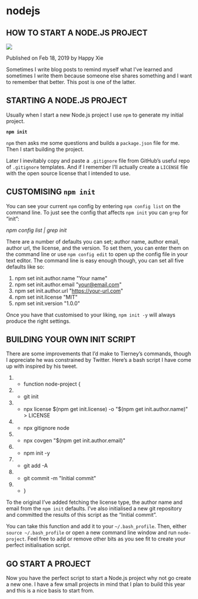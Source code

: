 # nodejs
## HOW TO START A NODE.JS PROJECT
![](https://philna.sh/assets/posts/node-1305aa9ecfe75c279ce6772534e04dd5999ddd372dcf28ef41c2a9a84b5acdb1.png)

Published on Feb 18, 2019 by Happy Xie

Sometimes I write blog posts to remind myself what I’ve learned and sometimes I write them because someone else shares something and I want to remember that better. This post is one of the latter.

## STARTING A NODE.JS PROJECT

Usually when I start a new Node.js project I use `npm` to generate my initial project.

**`npm init`**

`npm` then asks me some questions and builds a `package.json` file for me. Then I start building the project.

Later I inevitably copy and paste a `.gitignore` file from GitHub’s useful repo of `.gitignore` templates. And if I remember I’ll actually create a `LICENSE` file with the open source license that I intended to use.

## CUSTOMISING `npm init`

You can see your current `npm` config by entering `npm config list` on the command line. To just see the config that affects `npm init` you can `grep` for “init”:

*npm config list | grep init*

There are a number of defaults you can set; author name, author email, author url, the license, and the version. To set them, you can enter them on the command line or use `npm config edit` to open up the config file in your text editor. The command line is easy enough though, you can set all five defaults like so:

1. npm set init.author.name "Your name"
1. npm set init.author.email "your@email.com"
1. npm set init.author.url "https://your-url.com"
1. npm set init.license "MIT"
1. npm set init.version "1.0.0"

Once you have that customised to your liking, `npm init -y` will always produce the right settings.

## BUILDING YOUR OWN INIT SCRIPT

There are some improvements that I’d make to Tierney’s commands, though I appreciate he was constrained by Twitter. Here’s a bash script I have come up with inspired by his tweet.

1. - function node-project {
1. -   git init
1. -   npx license $(npm get init.license) -o "$(npm get init.author.name)" > LICENSE
1. -   npx gitignore node
1. -   npx covgen "$(npm get init.author.email)"
1. -   npm init -y
1. -   git add -A
1. -   git commit -m "Initial commit"
1. - }

To the original I’ve added fetching the license type, the author name and email from the `npm init` defaults. I’ve also initialised a new git repository and committed the results of this script as the “Initial commit”.

You can take this function and add it to your `~/.bash_profile`. Then, either `source ~/.bash_profile` or open a new command line window and run `node-project`. Feel free to add or remove other bits as you see fit to create your perfect initialisation script.

## GO START A PROJECT

Now you have the perfect script to start a Node.js project why not go create a new one. I have a few small projects in mind that I plan to build this year and this is a nice basis to start from.